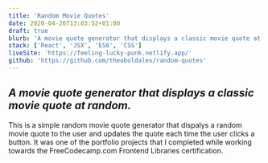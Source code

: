 ```yaml
---
title: 'Random Movie Quotes'
date: 2020-04-26T13:03:52+01:00
draft: true
blurb: 'A movie quote generator that displays a classic movie quote at random.'
stack: ['React', 'JSX', 'ES6', 'CSS']
liveSite: 'https://feeling-lucky-punk.netlify.app/'
github: 'https://github.com/theoboldalex/random-quotes'
---
```


## _A movie quote generator that displays a classic movie quote at random._

This is a simple random movie quote generator that dispalys a random movie quote to the user and updates the quote each time the user clicks a button. It was one of the portfolio projects that I completed while working towards the FreeCodecamp.com Frontend Libraries certification.
